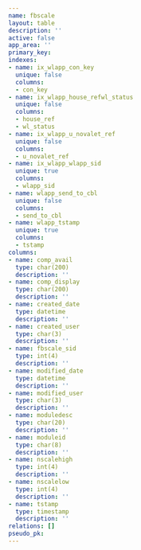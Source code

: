 ```yaml
---
name: fbscale
layout: table
description: ''
active: false
app_area: ''
primary_key: 
indexes:
- name: ix_wlapp_con_key
  unique: false
  columns:
  - con_key
- name: ix_wlapp_house_refwl_status
  unique: false
  columns:
  - house_ref
  - wl_status
- name: ix_wlapp_u_novalet_ref
  unique: false
  columns:
  - u_novalet_ref
- name: ix_wlapp_wlapp_sid
  unique: true
  columns:
  - wlapp_sid
- name: wlapp_send_to_cbl
  unique: false
  columns:
  - send_to_cbl
- name: wlapp_tstamp
  unique: true
  columns:
  - tstamp
columns:
- name: comp_avail
  type: char(200)
  description: ''
- name: comp_display
  type: char(200)
  description: ''
- name: created_date
  type: datetime
  description: ''
- name: created_user
  type: char(3)
  description: ''
- name: fbscale_sid
  type: int(4)
  description: ''
- name: modified_date
  type: datetime
  description: ''
- name: modified_user
  type: char(3)
  description: ''
- name: moduledesc
  type: char(20)
  description: ''
- name: moduleid
  type: char(8)
  description: ''
- name: nscalehigh
  type: int(4)
  description: ''
- name: nscalelow
  type: int(4)
  description: ''
- name: tstamp
  type: timestamp
  description: ''
relations: []
pseudo_pk: 
---
```


